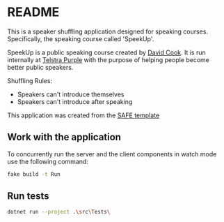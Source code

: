 # README

This is a speaker shuffling application designed for speaking courses. Specifically, the speaking course called 'SpeekUp'.

SpeekUp is a public speaking course created by [David Cook](https://twitter.com/David_Cook). It is run internally at [Telstra Purple](https://www.telstra.com.au/business-enterprise/services/telstra-purple) with the purpose of helping people become better public speakers.

Shuffling Rules:
- Speakers can't introduce themselves
- Speakers can't introduce after speaking

This application was created from the [SAFE template](https://github.com/SAFE-Stack/SAFE-template)

## Work with the application

To concurrently run the server and the client components in watch mode use the following command:

```bash
fake build -t Run
```

## Run tests

```bash
dotnet run --project .\src\Tests\
```
